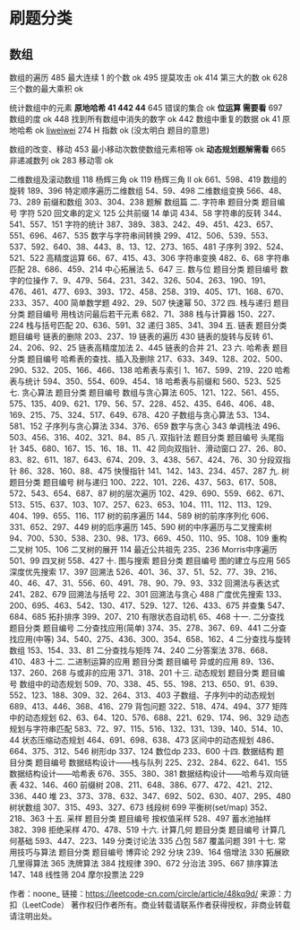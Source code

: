 # 刷题分类

## 数组

数组的遍历
  485 最大连续 1 的个数 ok
  495 提莫攻击 ok
  414 第三大的数 ok
  628 三个数的最大乘积 ok

统计数组中的元素 **原地哈希 41 442 44**
  645 错误的集合 ok **位运算 需要看**
  697 数组的度 ok
  448 找到所有数组中消失的数字 ok
  442 数组中重复的数据 ok
  41 原地哈希 ok [liweiwei](https://leetcode-cn.com/problems/first-missing-positive/solution/tong-pai-xu-python-dai-ma-by-liweiwei1419/)
  274 H 指数 ok (没太明白 题目的意思)

数组的改变、移动
  453 最小移动次数使数组元素相等 ok **动态规划题解需看**
  665 非递减数列 ok
  283 移动零 ok

二维数组及滚动数组
  118 杨辉三角 ok
  119 杨辉三角 II ok
  661、598、419
数组的旋转	189、396
特定顺序遍历二维数组	54、59、498
二维数组变换	566、48、73、289
前缀和数组	303、304、238
题解	数组篇
二. 字符串
题目分类	题目编号
字符	520
回文串的定义	125
公共前缀	14
单词	434、58
字符串的反转	344、541、557、151
字符的统计	387、389、383、242、49、451、423、657、551、696、467、535
数字与字符串间转换	299、412、506、539、553、537、592、640、38、443、8、13、12、273、165、481
子序列	392、524、521、522
高精度运算	66、67、415、43、306
字符串变换	482、6、68
字符串匹配	28、686、459、214
中心拓展法	5、647
三. 数与位
题目分类	题目编号
数字的位操作	7、9、479、564、231、342、326、504、263、190、191、476、461、477、693、393、172、458、258、319、405、171、168、670、233、357、400
简单数学题	492、29、507
快速幂	50、372
四. 栈与递归
题目分类	题目编号
用栈访问最后若干元素	682、71、388
栈与计算器	150、227、224
栈与括号匹配	20、636、591、32
递归	385、341、394
五. 链表
题目分类	题目编号
链表的删除	203、237、19
链表的遍历	430
链表的旋转与反转	61、24、206、92、25
链表高精度加法	2、445
链表的合并	21、23
六. 哈希表
题目分类	题目编号
哈希表的查找、插入及删除	217、633、349、128、202、500、290、532、205、166、466、138
哈希表与索引	1、167、599、219、220
哈希表与统计	594、350、554、609、454、18
哈希表与前缀和	560、523、525
七. 贪心算法
题目分类	题目编号
数组与贪心算法	605、121、122、561、455、575、135、409、621、179、56、57、228、452、435、646、406、48、169、215、75、324、517、649、678、420
子数组与贪心算法	53、134、581、152
子序列与贪心算法	334、376、659
数字与贪心	343
单调栈法	496、503、456、316、402、321、84、85
八. 双指针法
题目分类	题目编号
头尾指针	345、680、167、15、16、18、11、42
同向双指针、滑动窗口	27、26、80、83、82、611、187、643、674、209、3、438、567、424、76、30
分段双指针	86、328、160、88、475
快慢指针	141、142、143、234、457、287
九. 树
题目分类	题目编号
树与递归	100、222、101、226、437、563、617、508、572、543、654、687、87
树的层次遍历	102、429、690、559、662、671、513、515、637、103、107、257、623、653、104、111、112、113、129、404、199、655、116、117
树的前序遍历	144、589
树的前序序列化	606、331、652、297、449
树的后序遍历	145、590
树的中序遍历与二叉搜索树	94、700、530、538、230、98、173、669、450、110、95、108、109
重构二叉树	105、106
二叉树的展开	114
最近公共祖先	235、236
Morris中序遍历	501、99
四叉树	558、427
十. 图与搜索
题目分类	题目编号
图的建立与应用	565
深度优先搜索	17、397
回溯法	526、401、36、37、51、52、77、39、216、40、46、47、31、556、60、491、78、90、79、93、332
回溯法与表达式	241、282、679
回溯法与括号	22、301
回溯法与贪心	488
广度优先搜索	133、200、695、463、542、130、417、529、127、126、433、675
并查集	547、684、685
拓扑排序	399、207、210
有限状态自动机	65、468
十一. 二分查找
题目分类	题目编号
二分查找应用(简单)	374、35、278、367、69、441
二分查找应用(中等)	34、540、275、436、300、354、658、162、4
二分查找与旋转数组	153、154、33、81
二分查找与矩阵	74、240
二分答案法	378、668、410、483
十二. 二进制运算的应用
题目分类	题目编号
异或的应用	89、136、137、260、268
与或非的应用	371、318、201
十三. 动态规划
题目分类	题目编号
数组中的动态规划	509、70、338、45、55、198、213、650、91、639、552、123、188、309、32、264、313、403
子数组、子序列中的动态规划	689、413、446、368、416、279
背包问题	322、518、474、494、377
矩阵中的动态规划	62、63、64、120、576、688、221、629、174、96、329
动态规划与字符串匹配	583、72、97、115、516、132、131、139、140、514、10、44
状态压缩动态规划	464、691、698、638、473
区间中的动态规划	486、664、375、312、546
树形dp	337、124
数位dp	233、600
十四. 数据结构
题目分类	题目编号
数据结构设计——栈与队列	225、232、284、622、641、155
数据结构设计——哈希表	676、355、380、381
数据结构设计——哈希与双向链表	432、146、460
前缀树	208、211、648、386、677、472、421、212、336、440
堆	23、373、378、632、347、692、502、630、407、295、480
树状数组	307、315、493、327、673
线段树	699
平衡树(set/map)	352、218、363
十五. 采样
题目分类	题目编号
按权值采样	528、497
蓄水池抽样	382、398
拒绝采样	470、478、519
十六. 计算几何
题目分类	题目编号
计算几何基础	593、447、223、149
分类讨论法	335
凸包	587
覆盖问题	391
十七. 常用技巧与算法
题目分类	题目编号
博弈论	292
分块	239、164
倍增法	330
拓展欧几里得算法	365
洗牌算法	384
找规律	390、672
分治法	395、667
排序算法	147、148
线性筛	204
摩尔投票法	229

作者：noone_
链接：https://leetcode-cn.com/circle/article/48kq9d/
来源：力扣（LeetCode）
著作权归作者所有。商业转载请联系作者获得授权，非商业转载请注明出处。
